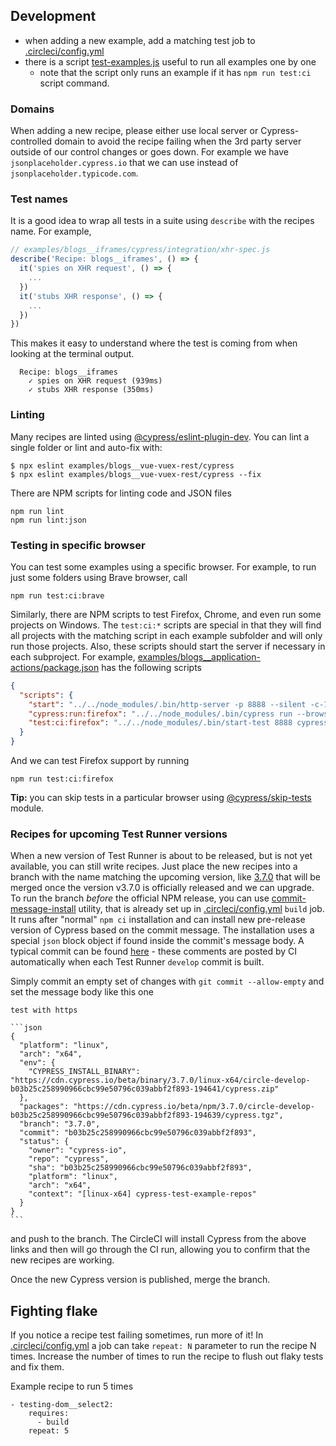 ## Development

- when adding a new example, add a matching test job to [.circleci/config.yml](.circleci/config.yml)
- there is a script [test-examples.js](test-examples.js) useful to run all examples one by one
  * note that the script only runs an example if it has `npm run test:ci` script command.

### Domains

When adding a new recipe, please either use local server or Cypress-controlled domain to avoid the recipe failing when the 3rd party server outside of our control changes or goes down. For example we have `jsonplaceholder.cypress.io` that we can use instead of `jsonplaceholder.typicode.com`.

### Test names

It is a good idea to wrap all tests in a suite using `describe` with the recipes name. For example,

```js
// examples/blogs__iframes/cypress/integration/xhr-spec.js
describe('Recipe: blogs__iframes', () => {
  it('spies on XHR request', () => {
    ...
  })
  it('stubs XHR response', () => {
    ...
  })
})
```

This makes it easy to understand where the test is coming from when looking at the terminal output.

```text
  Recipe: blogs__iframes
    ✓ spies on XHR request (939ms)
    ✓ stubs XHR response (350ms)
```

### Linting

Many recipes are linted using [@cypress/eslint-plugin-dev](https://github.com/cypress-io/eslint-plugin-dev). You can lint a single folder or lint and auto-fix with:

```shell
$ npx eslint examples/blogs__vue-vuex-rest/cypress
$ npx eslint examples/blogs__vue-vuex-rest/cypress --fix
```

There are NPM scripts for linting code and JSON files

```shell
npm run lint
npm run lint:json
```

### Testing in specific browser

You can test some examples using a specific browser. For example, to run just some folders using Brave browser, call

```shell
npm run test:ci:brave
```

Similarly, there are NPM scripts to test Firefox, Chrome, and even run some projects on Windows. The `test:ci:*` scripts are special in that they will find all projects with the matching script in each example subfolder and will only run those projects. Also, these scripts should start the server if necessary in each subproject. For example, [examples/blogs__application-actions/package.json](examples/blogs__application-actions/package.json) has the following scripts

```json
{
  "scripts": {
    "start": "../../node_modules/.bin/http-server -p 8888 --silent -c-1",
    "cypress:run:firefox": "../../node_modules/.bin/cypress run --browser firefox",
    "test:ci:firefox": "../../node_modules/.bin/start-test 8888 cypress:run:firefox"
  }
}
```

And we can test Firefox support by running

```shell
npm run test:ci:firefox
```

**Tip:** you can skip tests in a particular browser using [@cypress/skip-tests](https://github.com/cypress-io/cypress-skip-test) module.

### Recipes for upcoming Test Runner versions

When a new version of Test Runner is about to be released, but is not yet available, you can still write recipes. Just place the new recipes into a branch with the name matching the upcoming version, like [3.7.0](https://github.com/cypress-io/cypress-example-recipes/tree/3.7.0) that will be merged once the version v3.7.0 is officially released and we can upgrade. To run the branch _before_ the official NPM release, you can use [commit-message-install](http://github.com/bahmutov/commit-message-install) utility, that is already set up in [.circleci/config.yml](.circleci/config.yml) `build` job. It runs after "normal" `npm ci` installation and can install new pre-release version of Cypress based on the commit message. The installation uses a special `json` block object if found inside the commit's message body. A typical commit can be found [here](https://github.com/cypress-io/cypress/commit/b03b25c258990966cbc99e50796c039abbf2f893#commitcomment-36028805) - these comments are posted by CI automatically when each Test Runner `develop` commit is built.

Simply commit an empty set of changes with `git commit --allow-empty` and set the message body like this one

    test with https

    ```json
    {
      "platform": "linux",
      "arch": "x64",
      "env": {
        "CYPRESS_INSTALL_BINARY": "https://cdn.cypress.io/beta/binary/3.7.0/linux-x64/circle-develop-b03b25c258990966cbc99e50796c039abbf2f893-194641/cypress.zip"
      },
      "packages": "https://cdn.cypress.io/beta/npm/3.7.0/circle-develop-b03b25c258990966cbc99e50796c039abbf2f893-194639/cypress.tgz",
      "branch": "3.7.0",
      "commit": "b03b25c258990966cbc99e50796c039abbf2f893",
      "status": {
        "owner": "cypress-io",
        "repo": "cypress",
        "sha": "b03b25c258990966cbc99e50796c039abbf2f893",
        "platform": "linux",
        "arch": "x64",
        "context": "[linux-x64] cypress-test-example-repos"
      }
    }
    ```
and push to the branch. The CircleCI will install Cypress from the above links and then will go through the CI run, allowing you to confirm that the new recipes are working.

Once the new Cypress version is published, merge the branch.

## Fighting flake

If you notice a recipe test failing sometimes, run more of it! In [.circleci/config.yml](.circleci/config.yml) a job can take `repeat: N` parameter to run the recipe N times. Increase the number of times to run the recipe to flush out flaky tests and fix them.

Example recipe to run 5 times

```
- testing-dom__select2:
    requires:
      - build
    repeat: 5
```
